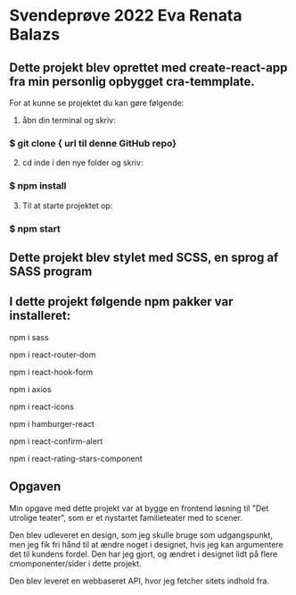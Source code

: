 # Svendeprøve 2022 Eva Renata Balazs
 ## Dette projekt blev oprettet med create-react-app fra min personlig opbygget cra-temmplate.
For at kunne se projektet du kan gøre følgende:
1. åbn din terminal og skriv:
### $ git clone { url til denne GitHub repo}

2. cd inde i den nye folder og skriv:
### $ npm install

3. Til at starte projektet op:
### $ npm start

 ## Dette projekt blev stylet med SCSS, en sprog af SASS program
 ## I dette projekt følgende npm pakker var installeret:
 npm i sass
 
 npm i react-router-dom
 
 npm i react-hook-form
 
 npm i axios
 
 npm i react-icons
 
 npm i hamburger-react
 
 npm i react-confirm-alert
 
 npm i react-rating-stars-component
 
 
  ## Opgaven
  
  Min opgave med dette projekt var at bygge en frontend løsning til "Det utrolige teater", som er et nystartet familieteater med to scener.
  
  Den blev udleveret en design, som jeg skulle bruge som udgangspunkt, men jeg fik fri hånd til at ændre noget i designet, hvis jeg kan argumentere det til kundens fordel. Den har jeg gjort, og ændret i designet lidt på flere cmomponenter/sider i dette projekt.
  
  Den blev leveret en webbaseret API, hvor jeg fetcher sitets indhold fra.
  
  
